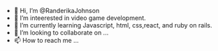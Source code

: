 - 👋 Hi, I’m @RanderikaJohnson
- 👀 I’m inteerested in video game development.
- 🌱 I’m currently learning Javascript, html, css,react, and ruby on rails.
- 💞️ I’m looking to collaborate on ...
- 📫 How to reach me ...

<!---
RanderikaJohnson/RanderikaJohnson is a ✨ special ✨ repository because its `README.md` (this file) appears on your GitHub profile.
You can click the Preview link to take a look at your changes.
--->
